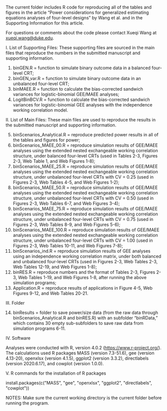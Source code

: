 The current folder includes R code for reproducing all of the tables and figures in the article “Power considerations for generalized estimating equations analyses of four-level designs” by Wang et al. and in the Supporting Information for this article.

For questions or comments about the code please contact Xueqi Wang at xueqi.wang@duke.edu.

I. List of Supporting Files: These supporting files are sourced in the main files that reproduce the numbers in the submitted manuscript and supporting information.

1. binGEN.R = function to simulate binary outcome data in a balanced four-level CRT;
2. binGEN_var.R = function to simulate binary outcome data in an unbalanced four-level CRT;
3. binMAEE.R = function to calculate the bias-corrected sandwich variances for logistic-binomial GEE/MAEE analyses;
4. LogitBinBCV.R = function to calculate the bias-corrected sandwich variances for logistic-binomial GEE analyses with the independence working correlation model.

II. List of Main Files: These main files are used to reproduce the results in the submitted manuscript and supporting information.

5. binScenarios_Analytical.R = reproduce predicted power results in all of the tables and figures for power;
6. binScenarios_MAEE_00.R = reproduce simulation results of GEE/MAEE analyses using the extended nested exchangeable working correlation structure, under balanced four-level CRTs (used in Tables 2-3, Figures 2-3, Web Table 1, and Web Figures 1-8);
7. binScenarios_MAEE_25.R = reproduce simulation results of GEE/MAEE analyses using the extended nested exchangeable working correlation structure, under unbalanced four-level CRTs with CV = 0.25 (used in Figures 2-3, Web Tables 4-5, and Web Figures 1-2);
8. binScenarios_MAEE_50.R = reproduce simulation results of GEE/MAEE analyses using the extended nested exchangeable working correlation structure, under unbalanced four-level CRTs with CV = 0.50 (used in Figures 2-3, Web Tables 6-7, and Web Figures 3-4);
9. binScenarios_MAEE_75.R = reproduce simulation results of GEE/MAEE analyses using the extended nested exchangeable working correlation structure, under unbalanced four-level CRTs with CV = 0.75 (used in Figures 2-3, Web Tables 8-9, and Web Figures 5-6);
10. binScenarios_MAEE_100.R = reproduce simulation results of GEE/MAEE analyses using the extended nested exchangeable working correlation structure, under unbalanced four-level CRTs with CV = 1.00 (used in Figures 2-3, Web Tables 10-11, and Web Figures 7-8);
11. binScenarios_ind.R = reproduce simulation results of GEE analyses using an independence working correlation matrix, under both balanced and unbalanced four-level CRTs (used in Figures 2-3, Web Tables 2-3, Web Tables 12-19, and Web Figures 1-8);
12. binRES.R = reproduce numbers and the format of Tables 2-3, Figures 2-3, Web Tables 1-19, and Web Figures 1-8, after running the above simulation programs;
13. Application.R = reproduce results of applications in Figure 4-5, Web Figures 9-12, and Web Tables 20-21.

III. Folder

14. binResults = folder to save power/size data (from the raw data through binScenarios_Analytical.R and binRES.R) with an subfolder “binRData,” which contains 30 empty sub-subfolders to save raw data from simulation programs 6-11.

IV. Software

Analyses were conducted with R, version 4.0.2 (https://www.r-project.org/). The calculations used R packages MASS (version 7.3-51.6), gee (version 4.13-20), openxlsx (version 4.1.5), ggplot2 (version 3.3.2), directlabels (version 2020.6.17), and cowplot (version 1.0.0).

V. R commands for the installation of R packages

install.packages(c("MASS", "gee", "openxlsx", "ggplot2", "directlabels", "cowplot"))

NOTES: Make sure the current working directory is the current folder before running the program.
